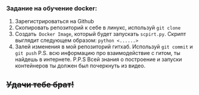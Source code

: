 ### Задание на обучение docker:
1. Зарегистрироваться на Github
2. Скопировать репозиторий к себе в линукс, используй `git clone`
3. Создать` Docker Image`, который будет запускать `scpirt.py`. Скрипт выглядит следующем образом: `python <......>`
4. Залей изменения в мой репозиторий гитхаб. Используй `git commit` и `git push`
   P.S. всю информацию про взаимодействие с гитом, ты найдешь в интернете.
   P.P.S Всей знания о построение и запуски контейнеров ты должен был почеркнуть из видео.

## ~~Удачи тебе брат!~~